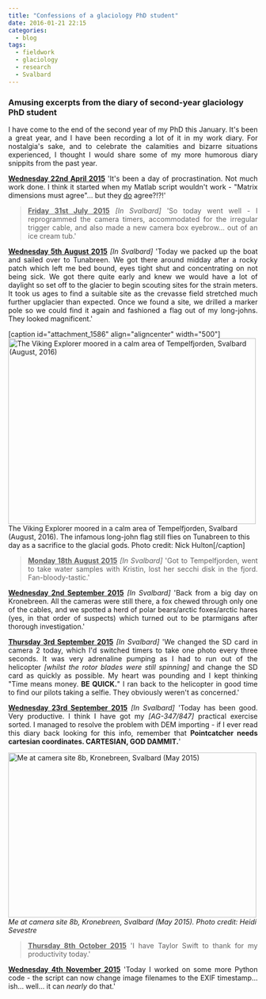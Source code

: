 ```yaml
---
title: "Confessions of a glaciology PhD student"
date: 2016-01-21 22:15
categories:
  - blog
tags: 
  - fieldwork
  - glaciology
  - research
  - Svalbard
---
```

<h3>Amusing excerpts from the diary of second-year glaciology PhD student</h3>

<p style="text-align:justify;">I have come to the end of the second year of my PhD this January. It's been a great year, and I have been recording a lot of it in my work diary. For nostalgia's sake, and to celebrate the calamities and bizarre situations experienced, I thought I would share some of my more humorous diary snippits from the past year.</p>

<p style="text-align:justify;"><span style="text-decoration:underline;"><strong>Wednesday 22nd April 2015</strong></span>
'It's been a day of procrastination. Not much work done. I think it started when my Matlab script wouldn't work - "Matrix dimensions must agree"... but they <span style="text-decoration:underline;">do</span> agree?!?!'</p>

<blockquote>
<p style="text-align:justify;"><span style="text-decoration:underline;"><strong>Friday 31st July 2015</strong></span>
<em>[In Svalbard] </em>'So today went well - I reprogrammed the camera timers, accommodated for the irregular trigger cable, and also made a new camera box eyebrow... out of an ice cream tub.'</p>
</blockquote>

<p style="text-align:justify;"><span style="text-decoration:underline;"><strong>Wednesday 5th August 2015</strong></span>
<em>[In Svalbard]</em> 'Today we packed up the boat and sailed over to Tunabreen. We got there around midday after a rocky patch which left me bed bound, eyes tight shut and concentrating on not being sick. We got there quite early and knew we would have a lot of daylight so set off to the glacier to begin scouting sites for the strain meters. It took us ages to find a suitable site as the crevasse field stretched much further upglacier than expected. Once we found a site, we drilled a marker pole so we could find it again and fashioned a flag out of my long-johns. They looked magnificent.'</p>


[caption id="attachment_1586" align="aligncenter" width="500"]<img class="alignnone  wp-image-1586" src="https://pennyhow.files.wordpress.com/2016/01/dscn3900.jpg" alt="The Viking Explorer moored in a calm area of Tempelfjorden, Svalbard (August, 2016)" width="500" height="375" /> The Viking Explorer moored in a calm area of Tempelfjorden, Svalbard (August, 2016). The infamous long-john flag still flies on Tunabreen to this day as a sacrifice to the glacial gods. Photo credit: Nick Hulton[/caption]

<blockquote>
<p style="text-align:justify;"><span style="text-decoration:underline;"><strong>Monday 18th August 2015</strong></span>
<em>[In Svalbard]</em> 'Got to Tempelfjorden, went to take water samples with Kristin, lost her secchi disk in the fjord. Fan-bloody-tastic.'</p>
</blockquote>

<p style="text-align:justify;"><span style="text-decoration:underline;"><strong>Wednesday 2nd September 2015</strong></span>
<em>[In Svalbard]</em> 'Back from a big day on Kronebreen. All the cameras were still there, a fox chewed through only one of the cables, and we spotted a herd of polar bears/arctic foxes/arctic hares (yes, in that order of suspects) which turned out to be ptarmigans after thorough investigation.'</p>

<p style="text-align:justify;"><span style="text-decoration:underline;"><strong>Thursday 3rd September 2015</strong></span>
<em>[In Svalbard]</em> 'We changed the SD card in camera 2 today, which I'd switched timers to take one photo every three seconds. It was very adrenaline pumping as I had to run out of the helicopter <em>[whilst the rotor blades were still spinning]</em> and change the SD card as quickly as possible. My heart was pounding and I kept thinking "Time means money. <b>BE QUICK.</b>" I ran back to the helicopter in good time to find our pilots taking a selfie. They obviously weren't as concerned.'</p>

<p style="text-align:justify;"><span style="text-decoration:underline;"><strong>Wednesday 23rd September 2015</strong></span>
<em>[In Svalbard]</em> 'Today has been good. Very productive. I think I have got my <em>[AG-347/847]</em> practical exercise sorted. I managed to resolve the problem with DEM importing - if I ever read this diary back looking for this info, remember that <b>Pointcatcher needs cartesian coordinates. CARTESIAN, GOD DAMMIT.</b>'</p>

<img class="alignnone  wp-image-1594" src="https://pennyhow.files.wordpress.com/2016/01/dsc09238.jpg" alt="Me at camera site 8b, Kronebreen, Svalbard (May 2015)" width="501" height="333" align="aligncenter" /> *Me at camera site 8b, Kronebreen, Svalbard (May 2015). Photo credit: Heidi Sevestre*

<blockquote>
<p style="text-align:justify;"><span style="text-decoration:underline;"><strong>Thursday 8th October 2015</strong></span>
'I have Taylor Swift to thank for my productivity today.'</p>
</blockquote>

<p style="text-align:justify;"><span style="text-decoration:underline;"><strong>Wednesday 4th November 2015</strong></span>
'Today I worked on some more Python code - the script can now change image filenames to the EXIF timestamp... ish... well... it can <i>nearly</i> do that.'</p>
